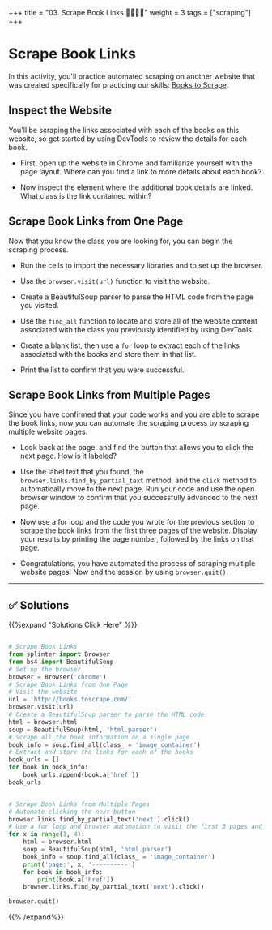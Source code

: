 +++
title = "03. Scrape Book Links 👩‍🎓👨‍🎓"
weight = 3
tags = ["scraping"] 
+++

# Scrape Book Links

In this activity, you'll practice automated scraping on another website that was created specifically for practicing our skills: [Books to Scrape](http://books.toscrape.com/). 

## Inspect the Website

You'll be scraping the links associated with each of the books on this website, so get started by using DevTools to review the details for each book.

* First, open up the website in Chrome and familiarize yourself with the page layout. Where can you find a link to more details about each book?

* Now inspect the element where the additional book details are linked. What class is the link contained within?

## Scrape Book Links from One Page

Now that you know the class you are looking for, you can begin the scraping process. 

* Run the cells to import the necessary libraries and to set up the browser.

* Use the `browser.visit(url)` function to visit the website.

* Create a BeautifulSoup parser to parse the HTML code from the page you visited.

* Use the `find_all` function to locate and store all of the website content associated with the class you previously identified by using DevTools.

* Create a blank list, then use a `for` loop to extract each of the links associated with the books and store them in that list.

* Print the list to confirm that you were successful.

## Scrape Book Links from Multiple Pages

Since you have confirmed that your code works and you are able to scrape the book links, now you can automate the scraping process by scraping multiple website pages.

* Look back at the page, and find the button that allows you to click the next page. How is it labeled?

* Use the label text that you found, the `browser.links.find_by_partial_text` method, and the `click` method to automatically move to the next page. Run your code and use the open browser window to confirm that you successfully advanced to the next page.

* Now use a for loop and the code you wrote for the previous section to scrape the book links from the first three pages of the website. Display your results by printing the page number, followed by the links on that page.

* Congratulations, you have automated the process of scraping multiple website pages! Now end the session by using `browser.quit()`.

- - -

## ✅ Solutions
{{%expand "Solutions Click Here" %}}
```python

# Scrape Book Links
from splinter import Browser
from bs4 import BeautifulSoup
# Set up the browser
browser = Browser('chrome')
# Scrape Book Links from One Page
# Visit the website
url = 'http://books.toscrape.com/'
browser.visit(url)
# Create a BeautifulSoup parser to parse the HTML code
html = browser.html
soup = BeautifulSoup(html, 'html.parser')
# Scrape all the book information on a single page
book_info = soup.find_all(class_ = 'image_container')
# Extract and store the links for each of the books 
book_urls = []
for book in book_info:
    book_urls.append(book.a['href'])
book_urls


# Scrape Book Links from Multiple Pages
# Automate clicking the next button
browser.links.find_by_partial_text('next').click()
# Use a for loop and browser automation to visit the first 3 pages and print the book urls
for x in range(1, 4):
    html = browser.html
    soup = BeautifulSoup(html, 'html.parser')
    book_info = soup.find_all(class_ = 'image_container')
    print('page:', x, '----------')
    for book in book_info:
        print(book.a['href'])
    browser.links.find_by_partial_text('next').click()

browser.quit()
```
{{% /expand%}}